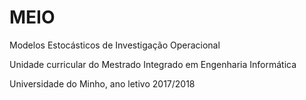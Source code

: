 # MEIO
Modelos Estocásticos de Investigação Operacional

Unidade curricular do Mestrado Integrado em Engenharia Informática

Universidade do Minho, ano letivo 2017/2018
